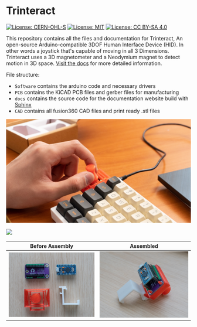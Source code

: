 # Trinteract

[![License: CERN-OHL-S](https://img.shields.io/badge/Hardware%20License-CERN--OHL--S%20v2-blueviolet)](https://ohwr.org/cern_ohl_s_v2.pdf)
[![License: MIT](https://img.shields.io/badge/Software%20License-MIT-yellow)](https://opensource.org/licenses/MIT)
[![License: CC BY-SA 4.0](https://img.shields.io/badge/Documentation%20License-CC_BY--SA_4.0-lightgrey)](https://creativecommons.org/licenses/by-sa/4.0/)

This repository contains all the files and documentation for Trinteract, An open-source Arduino-compatible 3DOF Human Interface Device (HID). In other words a joystick that's capable of moving in all 3 Dimensions. Trinteract uses a 3D magnetometer and a Neodymium magnet to detect motion in 3D space.  [Visit the docs](https://gocivici.github.io/trinteract/) for more detailed information.

File structure:
+  `Software` contains the arduino code and necessary drivers 
+  `PCB` contains the KiCAD PCB files and gerber files for manufacturing
+  `docs` contains the source code for the documentation website build with [Sphinx](https://www.sphinx-doc.org/en/master/index.html)
+  `CAD` contains all fusion360 CAD files and print ready .stl files  


![](media/attached.jpg)

![](media/trinteractbase.gif)

Before Assembly            |  Assembled
:-------------------------:|:-------------------------:
![](media/notassembled.jpg)  |  ![](media/assembled.jpg)

